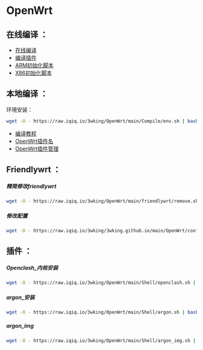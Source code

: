 # OpenWrt

## 在线编译 ：
* [在线编译](https://supes.top/)
* [编译插件](https://raw.iqiq.io/3wking/OpenWrt/main/Supes/app)
* [ARM初始化脚本](https://raw.iqiq.io/3wking/OpenWrt/main/Supes/arm_shell)
* [X86初始化脚本](https://raw.iqiq.io/3wking/OpenWrt/main/Supes/x86_shell)

## 本地编译 ：
环境安装：
```sh
wget -O - https://raw.iqiq.io/3wking/OpenWrt/main/Compile/env.sh | bash
```
* [编译教程](https://raw.iqiq.io/3wking/OpenWrt/main/Compile/compile.txt)
* [OpenWrt插件名](https://raw.iqiq.io/3wking/OpenWrt/main/Compile/Pluginqa_Name.txt)
* [OpenWrt插件管理](https://raw.iqiq.io/3wking/OpenWrt/main/Compile/Plug-ina_Manager.txt)

## Friendlywrt ：
##### 精简修改friendlywrt
```sh
wget -O - https://raw.iqiq.io/3wking/OpenWrt/main/friendlywrt/remove.sh | bash
```
##### 修改配置
```sh
wget -O - https://raw.iqiq.io/3wking/3wking.github.io/main/OpenWrt/config.sh | bash
```

## 插件 ：
##### Openclash_内核安装
```sh
wget -O - https://raw.iqiq.io/3wking/OpenWrt/main/Shell/openclash.sh | bash
```
##### argon_安装
```sh
wget -O - https://raw.iqiq.io/3wking/OpenWrt/main/Shell/argon.sh | bash
```
##### argon_img
```sh
wget -O - https://raw.iqiq.io/3wking/OpenWrt/main/Shell/argon_img.sh | bash
```
